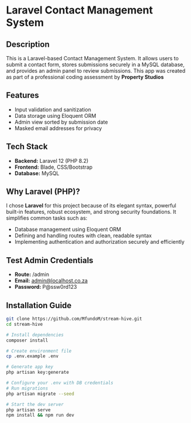 # Laravel Contact Management System

## Description
This is a Laravel-based Contact Management System. It allows users to submit a contact form, stores submissions securely in a MySQL database, and provides an admin panel to review submissions. This app was created as part of a professional coding assessment by **Property Studios**

## Features
- Input validation and sanitization
- Data storage using Eloquent ORM
- Admin view sorted by submission date
- Masked email addresses for privacy

## Tech Stack

- **Backend:** Laravel 12 (PHP 8.2)
- **Frontend:** Blade, CSS/Bootstrap
- **Database:** MySQL

## Why Laravel (PHP)?

I chose **Laravel** for this project because of its elegant syntax, powerful built-in features, robust ecosystem, and strong security foundations. It simplifies common tasks such as:

- Database management using Eloquent ORM
- Defining and handling routes with clean, readable syntax
- Implementing authentication and authorization securely and efficiently

## Test Admin Credentials

- **Route:** /admin
- **Email:** admin@localhost.co.za
- **Password:** P@ssw0rd123

## Installation Guide

```bash
git clone https://github.com/MfundoM/stream-hive.git
cd stream-hive

# Install dependencies
composer install

# Create environment file
cp .env.example .env

# Generate app key
php artisan key:generate

# Configure your .env with DB credentials
# Run migrations
php artisan migrate --seed

# Start the dev server
php artisan serve
npm install && npm run dev
